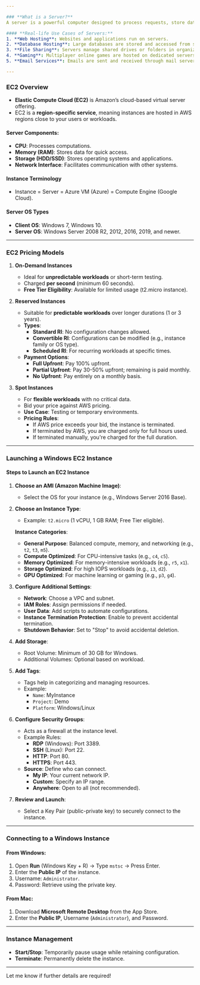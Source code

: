 ```yaml
---

### **What is a Server?**
A server is a powerful computer designed to process requests, store data, and provide services or resources to other computers, known as clients. Unlike personal computers, servers are optimized for reliability, scalability, and availability to handle multiple client connections simultaneously.

#### **Real-life Use Cases of Servers:**
1. **Web Hosting**: Websites and applications run on servers.
2. **Database Hosting**: Large databases are stored and accessed from servers.
3. **File Sharing**: Servers manage shared drives or folders in organizations.
4. **Gaming**: Multiplayer online games are hosted on dedicated servers.
5. **Email Services**: Emails are sent and received through mail servers.

---
```


### **EC2 Overview**
- **Elastic Compute Cloud (EC2)** is Amazon’s cloud-based virtual server offering.
- EC2 is a **region-specific service**, meaning instances are hosted in AWS regions close to your users or workloads.

#### **Server Components:**
- **CPU**: Processes computations.
- **Memory (RAM)**: Stores data for quick access.
- **Storage (HDD/SSD)**: Stores operating systems and applications.
- **Network Interface**: Facilitates communication with other systems.

#### **Instance Terminology**
- Instance = Server = Azure VM (Azure) = Compute Engine (Google Cloud).

#### **Server OS Types**
- **Client OS**: Windows 7, Windows 10.
- **Server OS**: Windows Server 2008 R2, 2012, 2016, 2019, and newer.

---

### **EC2 Pricing Models**

1. **On-Demand Instances**
   - Ideal for **unpredictable workloads** or short-term testing.
   - Charged **per second** (minimum 60 seconds).
   - **Free Tier Eligibility**: Available for limited usage (t2.micro instance).

2. **Reserved Instances**
   - Suitable for **predictable workloads** over longer durations (1 or 3 years).
   - **Types**:
     - **Standard RI**: No configuration changes allowed.
     - **Convertible RI**: Configurations can be modified (e.g., instance family or OS type).
     - **Scheduled RI**: For recurring workloads at specific times.
   - **Payment Options**:
     - **Full Upfront**: Pay 100% upfront.
     - **Partial Upfront**: Pay 30-50% upfront; remaining is paid monthly.
     - **No Upfront**: Pay entirely on a monthly basis.

3. **Spot Instances**
   - For **flexible workloads** with no critical data.
   - Bid your price against AWS pricing.
   - **Use Case**: Testing or temporary environments.
   - **Pricing Rules**:
     - If AWS price exceeds your bid, the instance is terminated.
     - If terminated by AWS, you are charged only for full hours used.
     - If terminated manually, you're charged for the full duration.

---

### **Launching a Windows EC2 Instance**

#### **Steps to Launch an EC2 Instance**
1. **Choose an AMI (Amazon Machine Image)**:
   - Select the OS for your instance (e.g., Windows Server 2016 Base).

2. **Choose an Instance Type**:
   - Example: `t2.micro` (1 vCPU, 1 GB RAM; Free Tier eligible).

   **Instance Categories**:
   - **General Purpose**: Balanced compute, memory, and networking (e.g., `t2`, `t3`, `m5`).
   - **Compute Optimized**: For CPU-intensive tasks (e.g., `c4`, `c5`).
   - **Memory Optimized**: For memory-intensive workloads (e.g., `r5`, `x1`).
   - **Storage Optimized**: For high IOPS workloads (e.g., `i3`, `d2`).
   - **GPU Optimized**: For machine learning or gaming (e.g., `p3`, `g4`).

3. **Configure Additional Settings**:
   - **Network**: Choose a VPC and subnet.
   - **IAM Roles**: Assign permissions if needed.
   - **User Data**: Add scripts to automate configurations.
   - **Instance Termination Protection**: Enable to prevent accidental termination.
   - **Shutdown Behavior**: Set to "Stop" to avoid accidental deletion.

4. **Add Storage**:
   - Root Volume: Minimum of 30 GB for Windows.
   - Additional Volumes: Optional based on workload.

5. **Add Tags**:
   - Tags help in categorizing and managing resources.
   - Example:
     - `Name`: MyInstance
     - `Project`: Demo
     - `Platform`: Windows/Linux

6. **Configure Security Groups**:
   - Acts as a firewall at the instance level.
   - Example Rules:
     - **RDP** (Windows): Port 3389.
     - **SSH** (Linux): Port 22.
     - **HTTP**: Port 80.
     - **HTTPS**: Port 443.
   - **Source**: Define who can connect.
     - **My IP**: Your current network IP.
     - **Custom**: Specify an IP range.
     - **Anywhere**: Open to all (not recommended).

7. **Review and Launch**:
   - Select a Key Pair (public-private key) to securely connect to the instance.

---

### **Connecting to a Windows Instance**

#### **From Windows**:
1. Open **Run** (Windows Key + R) → Type `mstsc` → Press Enter.
2. Enter the **Public IP** of the instance.
3. Username: `Administrator`.
4. Password: Retrieve using the private key.

#### **From Mac**:
1. Download **Microsoft Remote Desktop** from the App Store.
2. Enter the **Public IP**, Username (`Administrator`), and Password.

---

### **Instance Management**
- **Start/Stop**: Temporarily pause usage while retaining configuration.
- **Terminate**: Permanently delete the instance.

---

Let me know if further details are required!